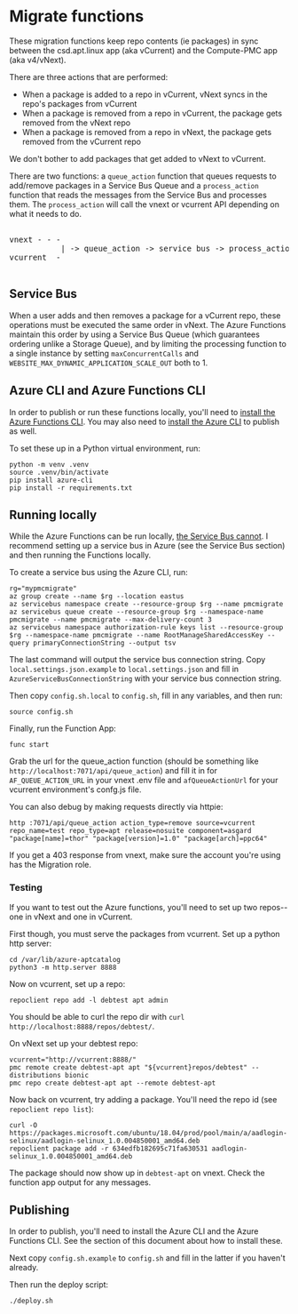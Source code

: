 # Migrate functions

These migration functions keep repo contents (ie packages) in sync between the csd.apt.linux app
(aka vCurrent) and the Compute-PMC app (aka v4/vNext).

There are three actions that are performed:
* When a package is added to a repo in vCurrent, vNext syncs in the repo's packages from vCurrent
* When a package is removed from a repo in vCurrent, the package gets removed from the vNext repo
* When a package is removed from a repo in vNext, the package gets removed from the vCurrent repo

We don't bother to add packages that get added to vNext to vCurrent.

There are two functions: a `queue_action` function that queues requests to add/remove packages in a
Service Bus Queue and a `process_action` function that reads the messages from the Service Bus and
processes them. The `process_action` will call the vnext or vcurrent API depending on what it needs
to do.

<pre>

vnext - - -
           | -> queue_action -> service bus -> process_action -> vnext/vcurrent
vcurrent  -

</pre>

## Service Bus

When a user adds and then removes a package for a vCurrent repo, these operations must be executed
the same order in vNext. The Azure Functions maintain this order by using a Service Bus Queue (which
guarantees ordering unlike a Storage Queue), and by limiting the processing function to a single
instance by setting `maxConcurrentCalls` and `WEBSITE_MAX_DYNAMIC_APPLICATION_SCALE_OUT` both to 1.

## Azure CLI and Azure Functions CLI

In order to publish or run these functions locally, you'll need to [install the Azure Functions
CLI](https://learn.microsoft.com/en-us/azure/azure-functions/functions-run-local). You may also need
to [install the Azure CLI](https://learn.microsoft.com/en-us/cli/azure/install-azure-cli) to publish
as well.

To set these up in a Python virtual environment, run:

```
python -m venv .venv
source .venv/bin/activate
pip install azure-cli
pip install -r requirements.txt
```

## Running locally

While the Azure Functions can be run locally, [the Service Bus
cannot](https://github.com/Azure/azure-service-bus/issues/223). I recommend setting up a service bus
in Azure (see the Service Bus section) and then running the Functions locally.

To create a service bus using the Azure CLI, run:

```
rg="mypmcmigrate"
az group create --name $rg --location eastus
az servicebus namespace create --resource-group $rg --name pmcmigrate
az servicebus queue create --resource-group $rg --namespace-name pmcmigrate --name pmcmigrate --max-delivery-count 3
az servicebus namespace authorization-rule keys list --resource-group $rg --namespace-name pmcmigrate --name RootManageSharedAccessKey --query primaryConnectionString --output tsv
```

The last command will output the service bus connection string. Copy `local.settings.json.example`
to `local.settings.json` and fill in `AzureServiceBusConnectionString` with your service bus
connection string.

Then copy `config.sh.local` to `config.sh`, fill in any variables, and then run:

```
source config.sh
```

Finally, run the Function App:

```
func start
```

Grab the url for the queue\_action function (should be something like
`http://localhost:7071/api/queue_action`) and fill it in for `AF_QUEUE_ACTION_URL` in your vnext
.env file and `afQueueActionUrl` for your vcurrent environment's confg.js file.

You can also debug by making requests directly via httpie:

```
http :7071/api/queue_action action_type=remove source=vcurrent repo_name=test repo_type=apt release=nosuite component=asgard "package[name]=thor" "package[version]=1.0" "package[arch]=ppc64"
```

If you get a 403 response from vnext, make sure the account you're using has the Migration role.

### Testing

If you want to test out the Azure functions, you'll need to set up two repos--one in vNext and one
in vCurrent.

First though, you must serve the packages from vcurrent. Set up a python http server:

```
cd /var/lib/azure-aptcatalog
python3 -m http.server 8888
```

Now on vcurrent, set up a repo:

```
repoclient repo add -l debtest apt admin
```

You should be able to curl the repo dir with `curl http://localhost:8888/repos/debtest/`.

On vNext set up your debtest repo:

```
vcurrent="http://vcurrent:8888/"
pmc remote create debtest-apt apt "${vcurrent}repos/debtest" --distributions bionic
pmc repo create debtest-apt apt --remote debtest-apt
```

Now back on vcurrent, try adding a package. You'll need the repo id (see `repoclient repo list`):

```
curl -O https://packages.microsoft.com/ubuntu/18.04/prod/pool/main/a/aadlogin-selinux/aadlogin-selinux_1.0.004850001_amd64.deb
repoclient package add -r 634edfb182695c71fa630531 aadlogin-selinux_1.0.004850001_amd64.deb
```

The package should now show up in `debtest-apt` on vnext. Check the function app output for any
messages.


## Publishing

In order to publish, you'll need to install the Azure CLI and the Azure Functions CLI. See the
section of this document about how to install these.

Next copy `config.sh.example` to `config.sh` and fill in the latter if you haven't already.

Then run the deploy script:

```
./deploy.sh
```
